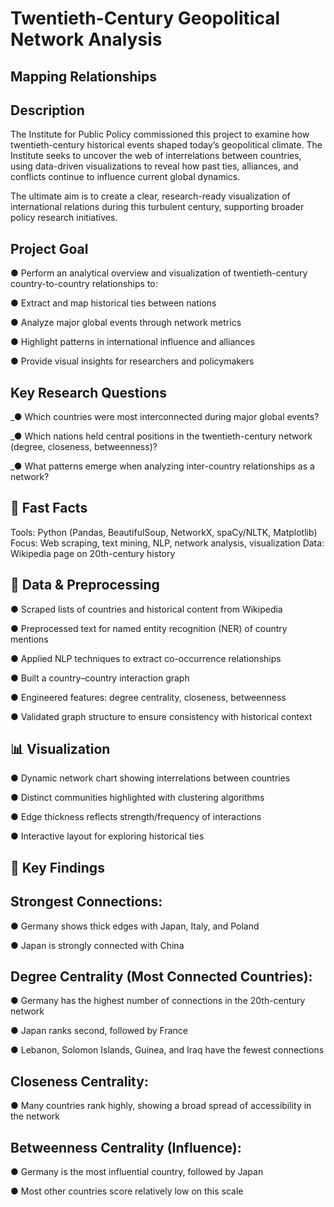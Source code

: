# Twentieth-Century Geopolitical Network Analysis

## Mapping Relationships

## Description

The Institute for Public Policy commissioned this project to examine how twentieth-century historical events shaped today’s geopolitical climate. The Institute seeks to uncover the web of interrelations between countries, using data-driven visualizations to reveal how past ties, alliances, and conflicts continue to influence current global dynamics.

The ultimate aim is to create a clear, research-ready visualization of international relations during this turbulent century, supporting broader policy research initiatives.

## Project Goal

● Perform an analytical overview and visualization of twentieth-century country-to-country relationships to:

● Extract and map historical ties between nations

● Analyze major global events through network metrics

● Highlight patterns in international influence and alliances

● Provide visual insights for researchers and policymakers

## Key Research Questions

_● Which countries were most interconnected during major global events?

_● Which nations held central positions in the twentieth-century network (degree, closeness, betweenness)?

_● What patterns emerge when analyzing inter-country relationships as a network?

## 🚀 Fast Facts

Tools: Python (Pandas, BeautifulSoup, NetworkX, spaCy/NLTK, Matplotlib)
Focus: Web scraping, text mining, NLP, network analysis, visualization
Data: Wikipedia page on 20th-century history

## 🧼 Data & Preprocessing

● Scraped lists of countries and historical content from Wikipedia

● Preprocessed text for named entity recognition (NER) of country mentions

● Applied NLP techniques to extract co-occurrence relationships

● Built a country–country interaction graph

● Engineered features: degree centrality, closeness, betweenness

● Validated graph structure to ensure consistency with historical context

## 📊 Visualization

● Dynamic network chart showing interrelations between countries

● Distinct communities highlighted with clustering algorithms

● Edge thickness reflects strength/frequency of interactions

● Interactive layout for exploring historical ties

## 🔑 Key Findings

## Strongest Connections:

● Germany shows thick edges with Japan, Italy, and Poland

● Japan is strongly connected with China

## Degree Centrality (Most Connected Countries):

● Germany has the highest number of connections in the 20th-century network

● Japan ranks second, followed by France

● Lebanon, Solomon Islands, Guinea, and Iraq have the fewest connections

## Closeness Centrality:

● Many countries rank highly, showing a broad spread of accessibility in the network

## Betweenness Centrality (Influence):

● Germany is the most influential country, followed by Japan

● Most other countries score relatively low on this scale
